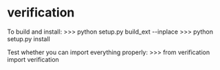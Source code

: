 verification
============

To build and install:
    >>> python setup.py build_ext --inplace
    >>> python setup.py install

Test whether you can import everything properly:
    >>> from verification import verification


